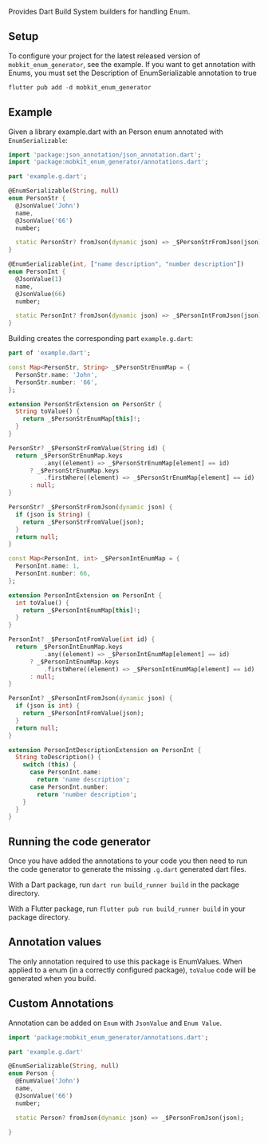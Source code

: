 <!--
This README describes the package. If you publish this package to pub.dev,
this README's contents appear on the landing page for your package.

For information about how to write a good package README, see the guide for
[writing package pages](https://dart.dev/guides/libraries/writing-package-pages).

For general information about developing packages, see the Dart guide for
[creating packages](https://dart.dev/guides/libraries/create-library-packages)
and the Flutter guide for
[developing packages and plugins](https://flutter.dev/developing-packages).
-->

Provides Dart Build System builders for handling Enum.

## Setup

To configure your project for the latest released version of `mobkit_enum_generator`, see the example. If you want to get annotation with Enums, you must set the Description of EnumSerializable annotation to true
```dart
flutter pub add -d mobkit_enum_generator
```
## Example

Given a library example.dart with an Person enum annotated with `EnumSerializable`:

```dart
import 'package:json_annotation/json_annotation.dart';
import 'package:mobkit_enum_generator/annotations.dart';

part 'example.g.dart';

@EnumSerializable(String, null)
enum PersonStr {
  @JsonValue('John')
  name,
  @JsonValue('66')
  number;

  static PersonStr? fromJson(dynamic json) => _$PersonStrFromJson(json);
}

@EnumSerializable(int, ["name description", "number description"])
enum PersonInt {
  @JsonValue(1)
  name,
  @JsonValue(66)
  number;

  static PersonInt? fromJson(dynamic json) => _$PersonIntFromJson(json);
}

```
Building creates the corresponding part `example.g.dart`:
```dart
part of 'example.dart';

const Map<PersonStr, String> _$PersonStrEnumMap = {
  PersonStr.name: 'John',
  PersonStr.number: '66',
};

extension PersonStrExtension on PersonStr {
  String toValue() {
    return _$PersonStrEnumMap[this]!;
  }
}

PersonStr? _$PersonStrFromValue(String id) {
  return _$PersonStrEnumMap.keys
          .any((element) => _$PersonStrEnumMap[element] == id)
      ? _$PersonStrEnumMap.keys
          .firstWhere((element) => _$PersonStrEnumMap[element] == id)
      : null;
}

PersonStr? _$PersonStrFromJson(dynamic json) {
  if (json is String) {
    return _$PersonStrFromValue(json);
  }
  return null;
}

const Map<PersonInt, int> _$PersonIntEnumMap = {
  PersonInt.name: 1,
  PersonInt.number: 66,
};

extension PersonIntExtension on PersonInt {
  int toValue() {
    return _$PersonIntEnumMap[this]!;
  }
}

PersonInt? _$PersonIntFromValue(int id) {
  return _$PersonIntEnumMap.keys
          .any((element) => _$PersonIntEnumMap[element] == id)
      ? _$PersonIntEnumMap.keys
          .firstWhere((element) => _$PersonIntEnumMap[element] == id)
      : null;
}

PersonInt? _$PersonIntFromJson(dynamic json) {
  if (json is int) {
    return _$PersonIntFromValue(json);
  }
  return null;
}

extension PersonIntDescriptionExtension on PersonInt {
  String toDescription() {
    switch (this) {
      case PersonInt.name:
        return 'name description';
      case PersonInt.number:
        return 'number description';
    }
  }
}


```

## Running the code generator

Once you have added the annotations to your code you then need to run the code generator to generate the missing `.g.dart` generated dart files.

With a Dart package, run `dart run build_runner build` in the package directory.

With a Flutter package, run `flutter pub run build_runner build` in your package directory.


## Annotation values

The only annotation required to use this package is EnumValues. When applied to a enum (in a correctly configured package), `toValue` code will be generated when you build.


## Custom Annotations

Annotation can be added on `Enum` with `JsonValue` and `Enum Value`.

```dart
import 'package:mobkit_enum_generator/annotations.dart';

part 'example.g.dart'

@EnumSerializable(String, null)
enum Person {
  @EnumValue('John')
  name,
  @JsonValue('66')
  number;

  static Person? fromJson(dynamic json) => _$PersonFromJson(json);

}
